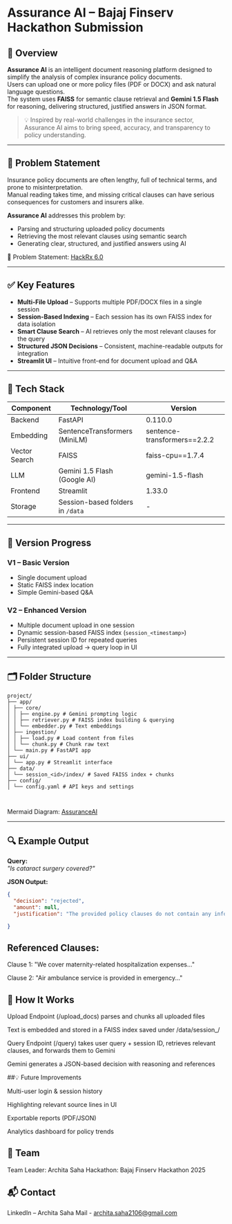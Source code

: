 # Assurance AI – Bajaj Finserv Hackathon Submission  

## 🚀 Overview  

**Assurance AI** is an intelligent document reasoning platform designed to simplify the analysis of complex insurance policy documents.  
Users can upload one or more policy files (PDF or DOCX) and ask natural language questions.  
The system uses **FAISS** for semantic clause retrieval and **Gemini 1.5 Flash** for reasoning, delivering structured, justified answers in JSON format.  

> 💡 Inspired by real-world challenges in the insurance sector, Assurance AI aims to bring speed, accuracy, and transparency to policy understanding.  

---

## 🎯 Problem Statement  

Insurance policy documents are often lengthy, full of technical terms, and prone to misinterpretation.  
Manual reading takes time, and missing critical clauses can have serious consequences for customers and insurers alike.  

**Assurance AI** addresses this problem by:  
- Parsing and structuring uploaded policy documents  
- Retrieving the most relevant clauses using semantic search  
- Generating clear, structured, and justified answers using AI  

📌 Problem Statement: [HackRx 6.0](https://hackrx.in/#problem-statement)  

---

## ✅ Key Features  

- **Multi-File Upload** – Supports multiple PDF/DOCX files in a single session  
- **Session-Based Indexing** – Each session has its own FAISS index for data isolation  
- **Smart Clause Search** – AI retrieves only the most relevant clauses for the query  
- **Structured JSON Decisions** – Consistent, machine-readable outputs for integration  
- **Streamlit UI** – Intuitive front-end for document upload and Q&A  

---

## 🧠 Tech Stack  

| Component     | Technology/Tool                 | Version                      |
| ------------- | ------------------------------- | ---------------------------- |
| Backend       | FastAPI                         | 0.110.0                      |
| Embedding     | SentenceTransformers (MiniLM)   | sentence-transformers==2.2.2 |
| Vector Search | FAISS                           | faiss-cpu==1.7.4             |
| LLM           | Gemini 1.5 Flash (Google AI)    | gemini-1.5-flash             |
| Frontend      | Streamlit                       | 1.33.0                       |
| Storage       | Session-based folders in `/data`| -                            |

---

## 🧩 Version Progress  

### **V1 – Basic Version**  
- Single document upload  
- Static FAISS index location  
- Simple Gemini-based Q&A  

### **V2 – Enhanced Version**  
- Multiple document upload in one session  
- Dynamic session-based FAISS index (`session_<timestamp>`)  
- Persistent session ID for repeated queries  
- Fully integrated upload → query loop in UI  

---
## 🗂️ Folder Structure
```
project/
├── app/
│ ├── core/
│ │ ├── engine.py # Gemini prompting logic
│ │ ├── retriever.py # FAISS index building & querying
│ │ └── embedder.py # Text embeddings
│ ├── ingestion/
│ │ ├── load.py # Load content from files
│ │ └── chunk.py # Chunk raw text
│ └── main.py # FastAPI app
├── ui/
│ └── app.py # Streamlit interface
├── data/
│ └── session_<id>/index/ # Saved FAISS index + chunks
├── config/
│ └── config.yaml # API keys and settings



```
Mermaid Diagram: [AssuranceAI](AssuranceAI.svg)  

---

## 🔍 Example Output  

**Query:**  
*"Is cataract surgery covered?"*  

**JSON Output:**  
```json
{
  "decision": "rejected",
  "amount": null,
  "justification": "The provided policy clauses do not contain any information regarding coverage for cataract."

}

```
## Referenced Clauses:

Clause 1: "We cover maternity-related hospitalization expenses..."

Clause 2: "Air ambulance service is provided in emergency..."

## 🚰 How It Works

Upload Endpoint (/upload_docs) parses and chunks all uploaded files

Text is embedded and stored in a FAISS index saved under /data/session_<timestamp>/

Query Endpoint (/query) takes user query + session ID, retrieves relevant clauses, and forwards them to Gemini

Gemini generates a JSON-based decision with reasoning and references

##💡 Future Improvements

Multi-user login & session history

Highlighting relevant source lines in UI

Exportable reports (PDF/JSON)

Analytics dashboard for policy trends

## 👥 Team

Team Leader: Archita Saha
Hackathon: Bajaj Finserv Hackathon 2025

## 📬 Contact

LinkedIn – Archita Saha
Mail - archita.saha2106@gmail.com


 
